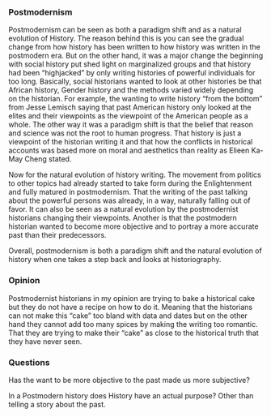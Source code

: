 ### Postmodernism
Postmodernism can be seen as both a paradigm shift and as a natural evolution of History. The reason behind this is you can see the gradual change from how history has been written to how history was written in the postmodern era. But on the other hand, it was a major change the beginning with social history put shed light on marginalized groups and that history had been “highjacked” by only writing histories of powerful individuals for too long. Basically, social historians wanted to look at other histories be that African history, Gender history and the methods varied widely depending on the historian. For example, the wanting to write history “from the bottom” from Jesse Lemisch saying that past American history only looked at the elites and their viewpoints as the viewpoint of the American people as a whole. The other way it was a paradigm shift is that the belief that reason and science was not the root to human progress. That history is just a viewpoint of the historian writing it and that how the conflicts in historical accounts was based more on moral and aesthetics than reality as Elieen Ka- May Cheng stated.

Now for the natural evolution of history writing. The movement from politics to other topics had already started to take form during the Enlightenment and fully matured in postmodernism. That the writing of the past talking about the powerful persons was already, in a way, naturally falling out of favor. It can also be seen as a natural evolution by the postmodernist historians changing their viewpoints. Another is that the postmodern historian wanted to become more objective and to portray a more accurate past than their predecessors. 

Overall, postmodernism is both a paradigm shift and the natural evolution of history when one takes a step back and looks at historiography. 
### Opinion
Postmodernist historians in my opinion are trying to bake a historical cake but they do not have a recipe on how to do it. Meaning that the historians can not make this “cake” too bland with data and dates but on the other hand they cannot add too many spices by making the writing too romantic. That they are trying to make their “cake” as close to the historical truth that they have never seen. 


### Questions 
Has the want to be more objective to the past made us more subjective?

In a Postmodern history does History have an actual purpose?  Other than telling a story about the past.
